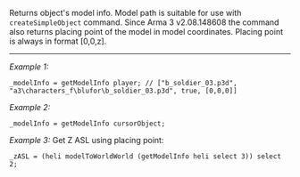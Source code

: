 Returns object's model info. Model path is suitable for use with `createSimpleObject` command. Since Arma 3 v2.08.148608 the command also returns placing point of the model in model coordinates. Placing point is always in format [0,0,z].


---
*Example 1:*
```sqf
_modelInfo = getModelInfo player; // ["b_soldier_03.p3d", "a3\characters_f\blufor\b_soldier_03.p3d", true, [0,0,0]]
```

*Example 2:*
```sqf
_modelInfo = getModelInfo cursorObject;
```

*Example 3:*
Get Z ASL using placing point:

```sqf
_zASL = (heli modelToWorldWorld (getModelInfo heli select 3)) select 2;
```